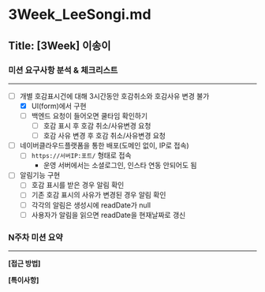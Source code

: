 # 3Week_LeeSongi.md

## Title: [3Week] 이송이

### 미션 요구사항 분석 & 체크리스트

---

- [ ] 개별 호감표시건에 대해 3시간동안 호감취소와 호감사유 변경 불가
    - [x] UI(form)에서 구현
    - [ ] 백엔드 요청이 들어오면 쿨타임 확인하기
      - [ ] 호감 표시 후 호감 취소/사유변경 요청
      - [ ] 호감 사유 변경 후 호감 취소/사유변경 요청

- [ ] 네이버클라우드플랫폼을 통한 배포(도메인 없이, IP로 접속)
    - [ ] `https://서버IP:포트/` 형태로 접속
      - 운영 서버에서는 소셜로그인, 인스타 연동 안되어도 됨

- [ ] 알림기능 구현
  - [ ] 호감 표시를 받은 경우 알림 확인
  - [ ] 기존 호감 표시의 사유가 변경된 경우 알림 확인
  - [ ] 각각의 알림은 생성시에 readDate가 null
  - [ ] 사용자가 알림을 읽으면 readDate을 현재날짜로 갱신

### N주차 미션 요약

---

**[접근 방법]**



**[특이사항]**

